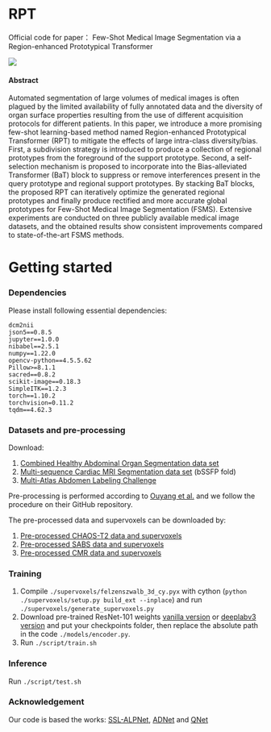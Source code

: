 # RPT
Official code for paper： Few-Shot Medical Image Segmentation via a Region-enhanced Prototypical Transformer

![](./overview.png)


#### Abstract
Automated segmentation of large volumes of medical images is often plagued by the limited availability of fully annotated data and the diversity of organ surface properties resulting from the use of different acquisition protocols for different patients. In this paper, we introduce a more promising few-shot learning-based method named Region-enhanced Prototypical Transformer (RPT) to mitigate the effects of large intra-class diversity/bias. First, a subdivision strategy is introduced to produce a collection of regional prototypes from the foreground of the support prototype. Second, a self-selection mechanism is proposed to incorporate into the Bias-alleviated Transformer (BaT) block to suppress or remove interferences present in the query prototype and regional support prototypes. By stacking BaT blocks, the proposed RPT can iteratively optimize the generated regional prototypes and finally produce rectified and more accurate global prototypes for Few-Shot Medical Image Segmentation (FSMS). Extensive experiments are conducted on three publicly available medical image datasets, and the obtained results show consistent improvements compared to state-of-the-art FSMS methods.   


# Getting started

### Dependencies
Please install following essential dependencies:
```
dcm2nii
json5==0.8.5
jupyter==1.0.0
nibabel==2.5.1
numpy==1.22.0
opencv-python==4.5.5.62
Pillow>=8.1.1
sacred==0.8.2
scikit-image==0.18.3
SimpleITK==1.2.3
torch==1.10.2
torchvision=0.11.2
tqdm==4.62.3
```

### Datasets and pre-processing
Download:
1) [Combined Healthy Abdominal Organ Segmentation data set](https://chaos.grand-challenge.org/)
2) [Multi-sequence Cardiac MRI Segmentation data set](https://zmiclab.github.io/zxh/0/mscmrseg19/) (bSSFP fold)
3) [Multi-Atlas Abdomen Labeling Challenge](https://www.synapse.org/#!Synapse:syn3193805/wiki/218292)

Pre-processing is performed according to [Ouyang et al.](https://github.com/cheng-01037/Self-supervised-Fewshot-Medical-Image-Segmentation/tree/2f2a22b74890cb9ad5e56ac234ea02b9f1c7a535) and we follow the procedure on their GitHub repository.

The pre-processed data and supervoxels can be downloaded by:
1) [Pre-processed CHAOS-T2 data and supervoxels](https://drive.google.com/drive/folders/1elxzn67Hhe0m1PvjjwLGls6QbkIQr1m1?usp=share_link)
2) [Pre-processed SABS data and supervoxels](https://drive.google.com/drive/folders/1pgm9sPE6ihqa2OuaiSz7X8QhXKkoybv5?usp=share_link)
3) [Pre-processed CMR data and supervoxels](https://drive.google.com/drive/folders/1aaU5KQiKOZelfVOpQxxfZNXKNkhrcvY2?usp=share_link)
### Training
1. Compile `./supervoxels/felzenszwalb_3d_cy.pyx` with cython (`python ./supervoxels/setup.py build_ext --inplace`) and run `./supervoxels/generate_supervoxels.py` 
2. Download pre-trained ResNet-101 weights [vanilla version](https://download.pytorch.org/models/resnet101-63fe2227.pth) or [deeplabv3 version](https://download.pytorch.org/models/deeplabv3_resnet101_coco-586e9e4e.pth) and put your checkpoints folder, then replace the absolute path in the code `./models/encoder.py`.  
3. Run `./script/train.sh` 

### Inference
Run `./script/test.sh` 

### Acknowledgement
Our code is based the works: [SSL-ALPNet](https://github.com/cheng-01037/Self-supervised-Fewshot-Medical-Image-Segmentation), [ADNet](https://github.com/sha168/ADNet) and [QNet](https://github.com/ZJLAB-AMMI/Q-Net)

